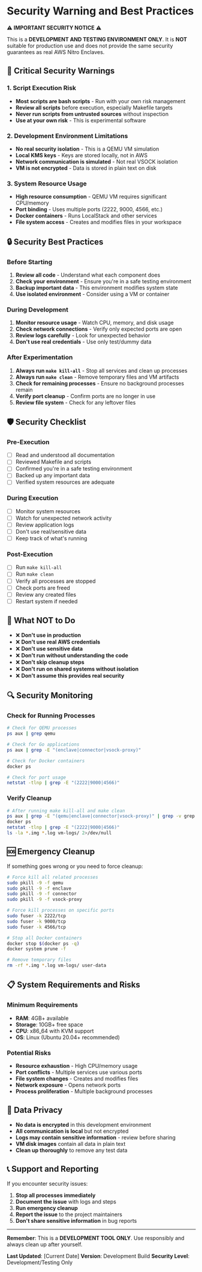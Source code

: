 # Security Warning and Best Practices

⚠️ **IMPORTANT SECURITY NOTICE** ⚠️

This is a **DEVELOPMENT AND TESTING ENVIRONMENT ONLY**. It is **NOT** suitable for production use and does not provide the same security guarantees as real AWS Nitro Enclaves.

## 🚨 Critical Security Warnings

### 1. Script Execution Risk

- **Most scripts are bash scripts** - Run with your own risk management
- **Review all scripts** before execution, especially Makefile targets
- **Never run scripts from untrusted sources** without inspection
- **Use at your own risk** - This is experimental software

### 2. Development Environment Limitations

- **No real security isolation** - This is a QEMU VM simulation
- **Local KMS keys** - Keys are stored locally, not in AWS
- **Network communication is simulated** - Not real VSOCK isolation
- **VM is not encrypted** - Data is stored in plain text on disk

### 3. System Resource Usage

- **High resource consumption** - QEMU VM requires significant CPU/memory
- **Port binding** - Uses multiple ports (2222, 9000, 4566, etc.)
- **Docker containers** - Runs LocalStack and other services
- **File system access** - Creates and modifies files in your workspace

## 🔒 Security Best Practices

### Before Starting

1. **Review all code** - Understand what each component does
2. **Check your environment** - Ensure you're in a safe testing environment
3. **Backup important data** - This environment modifies system state
4. **Use isolated environment** - Consider using a VM or container

### During Development

1. **Monitor resource usage** - Watch CPU, memory, and disk usage
2. **Check network connections** - Verify only expected ports are open
3. **Review logs carefully** - Look for unexpected behavior
4. **Don't use real credentials** - Use only test/dummy data

### After Experimentation

1. **Always run `make kill-all`** - Stop all services and clean up processes
2. **Always run `make clean`** - Remove temporary files and VM artifacts
3. **Check for remaining processes** - Ensure no background processes remain
4. **Verify port cleanup** - Confirm ports are no longer in use
5. **Review file system** - Check for any leftover files

## 🛡️ Security Checklist

### Pre-Execution

- [ ] Read and understood all documentation
- [ ] Reviewed Makefile and scripts
- [ ] Confirmed you're in a safe testing environment
- [ ] Backed up any important data
- [ ] Verified system resources are adequate

### During Execution

- [ ] Monitor system resources
- [ ] Watch for unexpected network activity
- [ ] Review application logs
- [ ] Don't use real/sensitive data
- [ ] Keep track of what's running

### Post-Execution

- [ ] Run `make kill-all`
- [ ] Run `make clean`
- [ ] Verify all processes are stopped
- [ ] Check ports are freed
- [ ] Review any created files
- [ ] Restart system if needed

## 🚫 What NOT to Do

- ❌ **Don't use in production**
- ❌ **Don't use real AWS credentials**
- ❌ **Don't use sensitive data**
- ❌ **Don't run without understanding the code**
- ❌ **Don't skip cleanup steps**
- ❌ **Don't run on shared systems without isolation**
- ❌ **Don't assume this provides real security**

## 🔍 Security Monitoring

### Check for Running Processes

```bash
# Check for QEMU processes
ps aux | grep qemu

# Check for Go applications
ps aux | grep -E "(enclave|connector|vsock-proxy)"

# Check for Docker containers
docker ps

# Check for port usage
netstat -tlnp | grep -E "(2222|9000|4566)"
```

### Verify Cleanup

```bash
# After running make kill-all and make clean
ps aux | grep -E "(qemu|enclave|connector|vsock-proxy)" | grep -v grep
docker ps
netstat -tlnp | grep -E "(2222|9000|4566)"
ls -la *.img *.log vm-logs/ 2>/dev/null
```

## 🆘 Emergency Cleanup

If something goes wrong or you need to force cleanup:

```bash
# Force kill all related processes
sudo pkill -9 -f qemu
sudo pkill -9 -f enclave
sudo pkill -9 -f connector
sudo pkill -9 -f vsock-proxy

# Force kill processes on specific ports
sudo fuser -k 2222/tcp
sudo fuser -k 9000/tcp
sudo fuser -k 4566/tcp

# Stop all Docker containers
docker stop $(docker ps -q)
docker system prune -f

# Remove temporary files
rm -rf *.img *.log vm-logs/ user-data
```

## 📋 System Requirements and Risks

### Minimum Requirements

- **RAM**: 4GB+ available
- **Storage**: 10GB+ free space
- **CPU**: x86_64 with KVM support
- **OS**: Linux (Ubuntu 20.04+ recommended)

### Potential Risks

- **Resource exhaustion** - High CPU/memory usage
- **Port conflicts** - Multiple services use various ports
- **File system changes** - Creates and modifies files
- **Network exposure** - Opens network ports
- **Process proliferation** - Multiple background processes

## 🔐 Data Privacy

- **No data is encrypted** in this development environment
- **All communication is local** but not encrypted
- **Logs may contain sensitive information** - review before sharing
- **VM disk images** contain all data in plain text
- **Clean up thoroughly** to remove any test data

## 📞 Support and Reporting

If you encounter security issues:

1. **Stop all processes immediately**
2. **Document the issue** with logs and steps
3. **Run emergency cleanup**
4. **Report the issue** to the project maintainers
5. **Don't share sensitive information** in bug reports

---

**Remember**: This is a **DEVELOPMENT TOOL ONLY**. Use responsibly and always clean up after yourself.

**Last Updated**: [Current Date]
**Version**: Development Build
**Security Level**: Development/Testing Only
